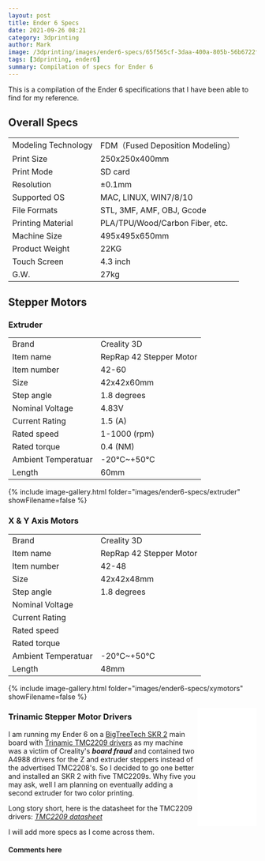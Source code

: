 ```yaml
---
layout: post
title: Ender 6 Specs
date: 2021-09-26 08:21
category: 3dprinting
author: Mark
image: /3dprinting/images/ender6-specs/65f565cf-3daa-400a-805b-56b6722f66a2.jpeg
tags: [3dprinting, ender6]
summary: Compilation of specs for Ender 6
---
```


This is a compilation of the Ender 6 specifications that I have been able to find for my reference.

## Overall Specs

|                     |                                  |
| ------------------- | -------------------------------- |
| Modeling Technology | FDM（Fused Deposition Modeling） |
| Print Size          | 250x250x400mm                    |
| Print Mode          | SD card                          |
| Resolution          | ±0.1mm                           |
| Supported OS        | MAC, LINUX, WIN7/8/10            |
| File Formats        | STL, 3MF, AMF, OBJ, Gcode        |
| Printing Material   | PLA/TPU/Wood/Carbon Fiber, etc.  |
| Machine Size        | 495x495x650mm                    |
| Product Weight      | 22KG                             |
| Touch Screen        | 4.3 inch                         |
| G.W.                | 27kg                             |

## Stepper Motors

### Extruder

|                     |                         |
| ------------------- | ----------------------- |
| Brand               | Creality 3D             |
| Item name           | RepRap 42 Stepper Motor |
| Item number         | 42-60                   |
| Size                | 42x42x60mm              |
| Step angle          | 1.8 degrees             |
| Nominal Voltage     | 4.83V                   |
| Current Rating      | 1.5 (A)                 |
| Rated speed         | 1-1000 (rpm)            |
| Rated torque        | 0.4 (NM)                |
| Ambient Temperatuar | -20℃~+50℃               |
| Length              | 60mm                    |

{% include image-gallery.html folder="images/ender6-specs/extruder" showFilename=false %}

### X & Y Axis Motors

|                     |                         |
| ------------------- | ----------------------- |
| Brand               | Creality 3D             |
| Item name           | RepRap 42 Stepper Motor |
| Item number         | 42-48                   |
| Size                | 42x42x48mm              |
| Step angle          | 1.8 degrees             |
| Nominal Voltage     |                         |
| Current Rating      |                         |
| Rated speed         |                         |
| Rated torque        |                         |
| Ambient Temperatuar | -20℃~+50℃               |
| Length              | 48mm                    |

{% include image-gallery.html folder="images/ender6-specs/xymotors" showFilename=false %}

<iframe style="width:120px;height:240px;float:right" marginwidth="0" marginheight="0" scrolling="no" frameborder="0" src="//ws-na.amazon-adsystem.com/widgets/q?ServiceVersion=20070822&OneJS=1&Operation=GetAdHtml&MarketPlace=US&source=ss&ref=as_ss_li_til&ad_type=product_link&tracking_id=mwp-14-20&language=en_US&marketplace=amazon&region=US&placement=B0933LWH7R&asins=B0933LWH7R&linkId=fafee0fad658d0f0096242ad6c080b56&show_border=true&link_opens_in_new_window=true"></iframe>

### Trinamic Stepper Motor Drivers

I am running my Ender 6 on a [BigTreeTech SKR 2](https://amzn.to/3lZWB4q) main board with [Trinamic TMC2209 drivers](https://amzn.to/3EVruPR) as my machine was a victim of Creality's **_board fraud_** and contained two A4988 drivers for the Z and extruder steppers instead of the advertised TMC2208's. So I decided to go one better and installed an SKR 2 with five TMC2209s. Why five you may ask, well I am planning on eventually adding a second extruder for two color printing.

Long story short, here is the datasheet for the TMC2209 drivers: [_TMC2209 datasheet_](files/ender6-specs/TMC2209_Datasheet_V103.pdf)

I will add more specs as I come across them.

#### Comments here
